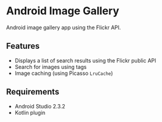 # Android Image Gallery
Android image gallery app using the Flickr API.

## Features
- Displays a list of search results using the Flickr public API
- Search for images using tags
- Image caching (using Picasso `LruCache`)

## Requirements
- Android Studio 2.3.2
- Kotlin plugin
